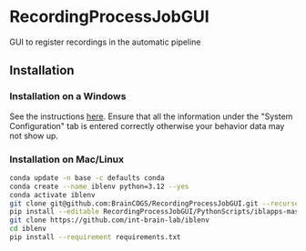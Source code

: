 # RecordingProcessJobGUI
GUI to register recordings in the automatic pipeline

## Installation

### Installation on a Windows

See the instructions [here](https://braincogs.github.io/software/configure_systems.html#configure-new-recording-system). Ensure that all the information under the "System Configuration" tab is entered correctly otherwise your behavior data may not show up.

### Installation on Mac/Linux

```bash
conda update -n base -c defaults conda
conda create --name iblenv python=3.12 --yes
conda activate iblenv
git clone git@github.com:BrainCOGS/RecordingProcessJobGUI.git --recurse-submodules
pip install --editable RecordingProcessJobGUI/PythonScripts/iblapps-master
git clone https://github.com/int-brain-lab/iblenv
cd iblenv
pip install --requirement requirements.txt
```
